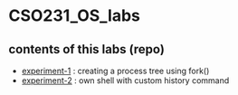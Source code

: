 # CSO231_OS_labs
## contents of this labs (repo)

- [experiment-1](https://github.com/lordcod99/CSO231_OS_labs/blob/main/processTree.c) : creating a process tree using fork()
- [experiment-2](https://github.com/lordcod99/CSO231_OS_labs/blob/main/ownshell.c) : own shell with custom history command 
